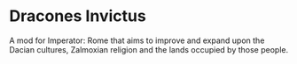 # Dracones Invictus

A mod for Imperator: Rome that aims to improve and expand upon the Dacian cultures, Zalmoxian religion and the lands occupied by those people.
